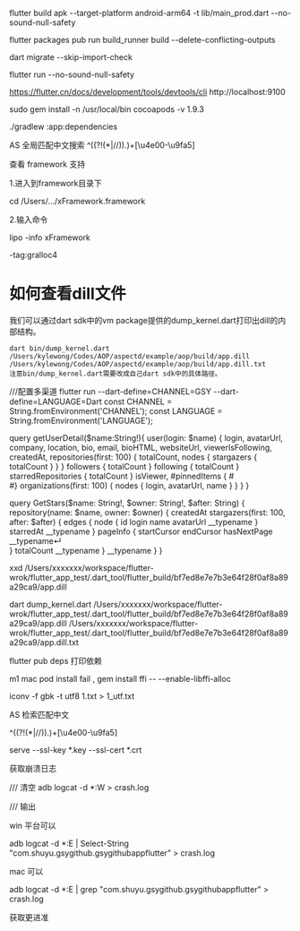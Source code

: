 flutter build apk --target-platform android-arm64 -t lib/main_prod.dart --no-sound-null-safety

flutter packages pub run build_runner build --delete-conflicting-outputs

dart migrate --skip-import-check

flutter run --no-sound-null-safety

https://flutter.cn/docs/development/tools/devtools/cli   http://localhost:9100

sudo gem install -n /usr/local/bin cocoapods -v 1.9.3

./gradlew :app:dependencies


AS 全局匹配中文搜索 ^((?!(\*|//)).)+[\u4e00-\u9fa5]


查看 framework 支持

1.进入到framework目录下

cd /Users/.../xFramework.framework

2.输入命令

lipo -info  xFramework


-tag:gralloc4 


# 如何查看dill文件

我们可以通过dart sdk中的vm package提供的dump_kernel.dart打印出dill的内部结构。

```
dart bin/dump_kernel.dart /Users/kylewong/Codes/AOP/aspectd/example/aop/build/app.dill /Users/kylewong/Codes/AOP/aspectd/example/aop/build/app.dill.txt
注意bin/dump_kernel.dart需要改成自己dart sdk中的具体路径。
```



///配置多渠道
flutter run --dart-define=CHANNEL=GSY --dart-define=LANGUAGE=Dart
const CHANNEL = String.fromEnvironment('CHANNEL');
const LANGUAGE = String.fromEnvironment('LANGUAGE');


query getUserDetail($name:String!){
  user(login: $name) {
    login,
  	avatarUrl,
    company,
    location,
    bio,
  	email,
    bioHTML,
    websiteUrl,
    viewerIsFollowing,
    createdAt,
    repositories(first: 100) {
      totalCount,
      nodes {
        stargazers {
          totalCount
        }
    	}
    }
    followers {
      totalCount
    }
    following {
      totalCount
    }
    starredRepositories {
      totalCount
    }
    isViewer,
    #pinnedItems {
    #  
    #}
    organizations(first: 100) {
      nodes {
        login,
        avatarUrl,
        name
      }
    }
  }
}

query GetStars($name: String!, $owner: String!, $after: String) {
  repository(name: $name, owner: $owner) {
    createdAt
      stargazers(first: 100, after: $after) {
        edges {
           node {
              id
              login
              name
              avatarUrl
              __typename
           }
           starredAt
           __typename
        }
        pageInfo {
          startCursor
           endCursor
           hasNextPage
            __typename↵     
           }
           totalCount
           __typename
        }
        __typename
    }
}


xxd /Users/xxxxxxx/workspace/flutter-wrok/flutter_app_test/.dart_tool/flutter_build/bf7ed8e7e7b3e64f28f0af8a89a29ca9/app.dill

dart dump_kernel.dart /Users/xxxxxxx/workspace/flutter-wrok/flutter_app_test/.dart_tool/flutter_build/bf7ed8e7e7b3e64f28f0af8a89a29ca9/app.dill /Users/xxxxxxx/workspace/flutter-wrok/flutter_app_test/.dart_tool/flutter_build/bf7ed8e7e7b3e64f28f0af8a89a29ca9/app.dill.txt

flutter pub deps 打印依赖

m1 mac pod install fail ,  gem install ffi -- --enable-libffi-alloc

iconv -f gbk -t utf8 1.txt > 1_utf.txt

AS 检索匹配中文

^((?!(\*|//)).)+[\u4e00-\u9fa5]


serve --ssl-key *.key --ssl-cert *.crt


获取崩溃日志

/// 清空
adb logcat -d *:W > crash.log

/// 输出

win 平台可以

adb logcat -d *:E | Select-String "com.shuyu.gsygithub.gsygithubappflutter" > crash.log

mac 可以

adb logcat -d *:E | grep "com.shuyu.gsygithub.gsygithubappflutter" > crash.log

获取更进准